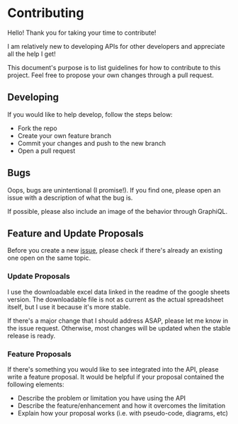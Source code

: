 # Contributing

Hello! Thank you for taking your time to contribute!

I am relatively new to developing APIs for other developers and appreciate all the help I get!

This document's purpose is to list guidelines for how to contribute to this project. Feel free to propose your own changes through a pull request.

## Developing

If you would like to help develop, follow the steps below:

- Fork the repo
- Create your own feature branch
- Commit your changes and push to the new branch
- Open a pull request

## Bugs

Oops, bugs are unintentional (I promise!). If you find one, please open an issue with a description of what the bug is.

If possible, please also include an image of the behavior through GraphiQL.

## Feature and Update Proposals

Before you create a new [issue](https://github.com/Isabelle-Dev/graphql/issues), please check if there's already an existing one open
on the same topic. 

### Update Proposals

I use the downloadable excel data linked in the readme of the google sheets version. The downloadable file is not as
current as the actual spreadsheet itself, but I use it because it's more stable.

If there's a major change that I should address ASAP, please let me know in the issue request. Otherwise, most changes will be updated when
the stable release is ready.

### Feature Proposals

If there's something you would like to see integrated into the API, please write a feature proposal. It would be helpful if your proposal
contained the following elements:

- Describe the problem or limitation you have using the API
- Describe the feature/enhancement and how it overcomes the limitation
- Explain how your proposal works (i.e. with pseudo-code, diagrams, etc)
